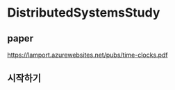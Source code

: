 # DistributedSystemsStudy

## paper
 https://lamport.azurewebsites.net/pubs/time-clocks.pdf

## 시작하기